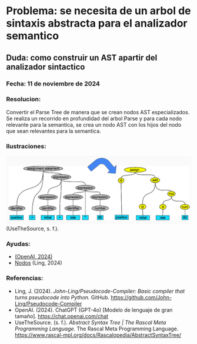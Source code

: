 # Problema: se necesita de un arbol de sintaxis abstracta para el analizador semantico
## Duda: como construir un AST apartir del analizador sintactico
### Fecha: 11 de noviembre de 2024
### Resolucion:
Convertir el Parse Tree de manera que se crean nodos AST especializados. Se realiza un recorrido en profundidad del arbol Parse y para cada nodo relevante para la semantica, se crea un nodo AST con los hijos del nodo que sean relevantes para la semantica.
### Ilustraciones:
![ParseToAST.png](../Res/ParseToAST.png)
(UseTheSource, s. f.).
### Ayudas:
- [(OpenAI, 2024)](https://chatgpt.com/share/6731a68e-358c-8013-938c-5c8e9c5eaf8f)
- [Nodos](https://github.com/John-Ling/Pseudocode-Compiler) (Ling, 2024)

### Referencias:
- Ling, J. (2024). *John-Ling/Pseudocode-Compiler: Basic compiler that turns pseudocode into Python.* GitHub. https://github.com/John-Ling/Pseudocode-Compiler
- OpenAI. (2024). ChatGPT (GPT-4o) [Modelo de lenguaje de gran tamaño]. https://chat.openai.com/chat
- UseTheSource. (s. f.). *Abstract Syntax Tree | The Rascal Meta Programming Language.* The Rascal Meta Programming Language. https://www.rascal-mpl.org/docs/Rascalopedia/AbstractSyntaxTree/